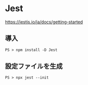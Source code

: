 # Jest

https://jestjs.io/ja/docs/getting-started

## 導入

```ps
PS > npm install -D Jest
```

## 設定ファイルを生成

```ps
PS > npx jest --init
```
